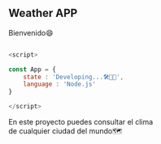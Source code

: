 ## Weather APP

Bienvenido😄

```js

<script>

const App = {
    state : 'Developing...🛠👨‍💻',
    language : 'Node.js'
}

</script>

```


En este proyecto puedes consultar el clima <br> de cualquier ciudad del mundo🗺
 
